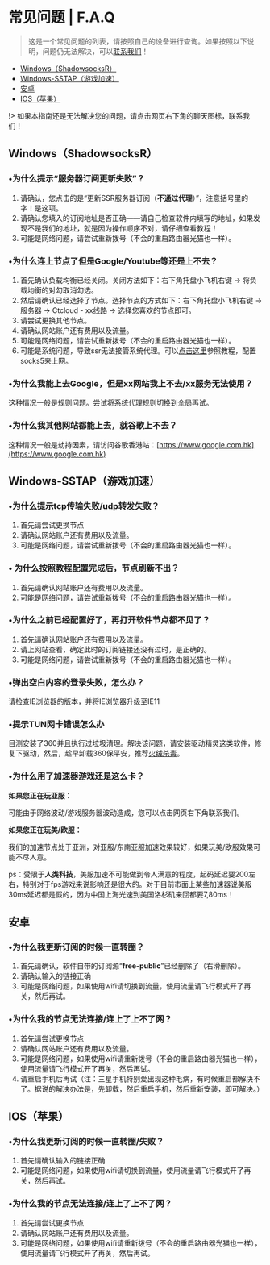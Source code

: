 # 常见问题 \| F.A.Q

> 这是一个常见问题的列表，请按照自己的设备进行查询。如果按照以下说明，问题仍无法解决，可以[联系我们](panel?id=联系我们)！

* [Windows（ShadowsocksR）](/chang-jian-wen-ti-faq#wei-shen-me-ti-shi-fu-wu-qi-ding-yue-geng-xin-shi-bai)
* [Windows-SSTAP（游戏加速）](/chang-jian-wen-ti-faq#windowssstap-you-xi-jia-su)
* [安卓](/chang-jian-wen-ti-faq#an-zhuo)
* [IOS（苹果）](/chang-jian-wen-ti-faq#ios-ping-guo)

!&gt; 如果本指南还是无法解决您的问题，请点击网页右下角的聊天图标，联系我们！

## Windows（ShadowsocksR）

### •为什么提示“服务器订阅更新失败”？

1. 请确认，您点击的是“更新SSR服务器订阅（**不通过代理**）”，注意括号里的字！是这项。
2. 请确认您填入的订阅地址是否正确——请自己检查软件内填写的地址，如果发现不是我们的地址，就是因为操作顺序不对，请仔细查看教程！
3. 可能是网络问题，请尝试重新拨号（不会的重启路由器光猫也一样）。

### •为什么连上节点了但是Google/Youtube等还是上不去？

1. 首先确认负载均衡已经关闭。关闭方法如下：右下角托盘小飞机右键 → 将负载均衡的对勾取消勾选。
2. 然后请确认已经选择了节点。选择节点的方式如下：右下角托盘小飞机右键 → 服务器 → Ctcloud - xx线路 → 选择您喜欢的节点即可。
3. 请尝试更换其他节点。
4. 请确认网站账户还有费用以及流量。
5. 可能是网络问题，请尝试重新拨号（不会的重启路由器光猫也一样）。
6. 可能是系统问题，导致ssr无法接管系统代理。可以[点击这里](/win-socks5)参照教程，配置socks5来上网。

### •为什么我能上去Google，但是xx网站我上不去/xx服务无法使用？

这种情况一般是规则问题。尝试将系统代理规则切换到全局再试。

### •为什么我其他网站都能上去，就谷歌上不去？

这种情况一般是劫持因素，请访问谷歌香港站：[https://www.google.com.hk](https://www.google.com.hk)

## Windows-SSTAP（游戏加速）

### •为什么提示tcp传输失败/udp转发失败？

1. 首先请尝试更换节点
2. 请确认网站账户还有费用以及流量。
3. 可能是网络问题，请尝试重新拨号（不会的重启路由器光猫也一样）。

### • 为什么按照教程配置完成后，节点刷新不出？

1. 首先请确认网站账户还有费用以及流量。
2. 可能是网络问题，请尝试重新拨号（不会的重启路由器光猫也一样）。

### •为什么之前已经配置好了，再打开软件节点都不见了？

1. 首先请确认网站账户还有费用以及流量。
2. 请上网站查看，确定此时的订阅链接还没有过时，是正确的。
3. 可能是网络问题，请尝试重新拨号（不会的重启路由器光猫也一样）。

### •弹出空白内容的登录失败，怎么办？

请检查IE浏览器的版本，并将IE浏览器升级至IE11

### •提示TUN网卡错误怎么办

目测安装了360并且执行过垃圾清理。解决该问题，请安装驱动精灵这类软件，修复下驱动，然后，趁早卸载360保平安，推荐[火绒杀毒](https://www.huorong.cn)。

### •为什么用了加速器游戏还是这么卡？

**如果您正在玩亚服：**

可能由于网络波动/游戏服务器波动造成，您可以点击网页右下角联系我们。

**如果您正在玩美/欧服：**

我们的加速节点处于亚洲，对亚服/东南亚服加速效果较好，如果玩美/欧服效果可能不尽人意。

ps：受限于**人类科技**，美服加速不可能做到令人满意的程度，起码延迟要200左右，特别对于fps游戏来说影响还是很大的。对于目前市面上某些加速器说美服30ms延迟都是假的，因为中国上海光速到美国洛杉矶来回都要7,80ms！

## 安卓

### •为什么我更新订阅的时候一直转圈？

1. 首先请确认，软件自带的订阅源“**free-public**”已经删除了（右滑删除）。
2. 请确认输入的链接正确
3. 可能是网络问题，如果使用wifi请切换到流量，使用流量请飞行模式开了再关，然后再试。

### •为什么我的节点无法连接/连上了上不了网？

1. 首先请尝试更换节点
2. 请确认网站账户还有费用以及流量。
3. 可能是网络问题，如果使用wifi请重新拨号（不会的重启路由器光猫也一样），使用流量请飞行模式开了再关，然后再试。
4. 请重启手机后再试（注：三星手机特别爱出现这种毛病，有时候重启都解决不了。据说的解决办法是，先卸载，然后重启手机，然后重新安装，即可解决。）

## IOS（苹果）

### •为什么我更新订阅的时候一直转圈/失败？

1. 首先请确认输入的链接正确
2. 可能是网络问题，如果使用wifi请切换到流量，使用流量请飞行模式开了再关，然后再试。

### •为什么我的节点无法连接/连上了上不了网？

1. 首先请尝试更换节点
2. 请确认网站账户还有费用以及流量。
3. 可能是网络问题，如果使用wifi请重新拨号（不会的重启路由器光猫也一样），使用流量请飞行模式开了再关，然后再试。

